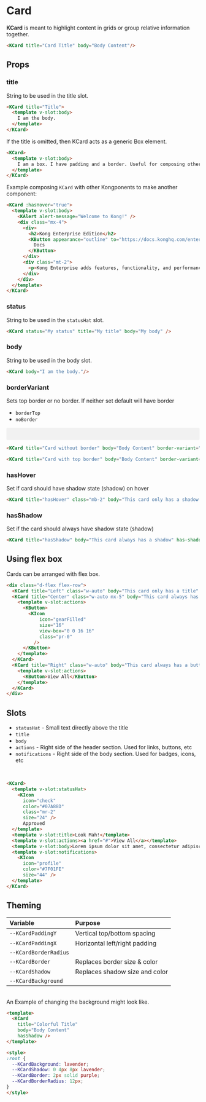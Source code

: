 # Card

**KCard** is meant to highlight content in grids or group relative information together.

<KCard title="Card Title" body="Body Content"/>

```html
<KCard title="Card Title" body="Body Content"/>
```

## Props

### title

String to be used in the title slot.

<KCard title="Title">
  <template v-slot:body>
    I am the body.
  </template>
</KCard>

```html
<KCard title="Title">
  <template v-slot:body>
    I am the body.
  </template>
</KCard>
```

If the title is omitted, then KCard acts as a generic Box element.

<KCard>
  <template v-slot:body>
    I am a box. I have padding and a border. Useful for composing other components
  </template>
</KCard>

```html
<KCard>
  <template v-slot:body>
    I am a box. I have padding and a border. Useful for composing other components
  </template>
</KCard>
```

Example composing `KCard` with other Kongponents to make another component:

<KCard :hasHover="true">
  <template v-slot:body>
    <KAlert alert-message="Welcome to Kong!" />
    <div class="mx-4">
      <div style="display: flex; justify-content: space-between; align-items: center;">
        <h2>Kong Enterprise Edition</h2>
        <KButton appearance="outline" to="https://docs.konghq.com/enterprise" target="_blank">
          Docs
        </KButton>
      </div>
      <div class="mt-2">
        <p>Kong Enterprise adds features, functionality, and performance to Kong. This documentation doesn’t cover the general practices that are common to both Kong and Kong Enterprise—learn the basics in Kong documentation.</p>
      </div>
    </div>
  </template>
</KCard>

```html
<KCard :hasHover="true">
  <template v-slot:body>
    <KAlert alert-message="Welcome to Kong!" />
    <div class="mx-4">
      <div>
        <h2>Kong Enterprise Edition</h2>
        <KButton appearance="outline" to="https://docs.konghq.com/enterprise" target="_blank">
          Docs
        </KButton>
      </div>
      <div class="mt-2">
        <p>Kong Enterprise adds features, functionality, and performance to Kong. This documentation doesn’t cover the general practices that are common to both Kong and Kong Enterprise—learn the basics in Kong documentation.</p>
      </div>
    </div>
  </template>
</KCard>
```

### status

String to be used in the `statusHat` slot.

<KCard status="My status" title="My title" body="My body" />

```html
<KCard status="My status" title="My title" body="My body" />
```

### body

String to be used in the body slot.

<KCard body="I am the body."/>

```html
<KCard body="I am the body."/>
```

### borderVariant

Sets top border or no border. If neither set default will have border

- `borderTop`
- `noBorder`

<div class="borderless-cards">
  <KCard title="Card without border" body="Body Content" border-variant="noBorder"/>

  <KCard title="Card with top border" body="Body Content" border-variant="borderTop"/>
</div>

```html
<KCard title="Card without border" body="Body Content" border-variant="noBorder"/>

<KCard title="Card with top border" body="Body Content" border-variant="borderTop"/>
```

### hasHover

Set if card should have shadow state (shadow) on hover

<KCard title="hasHover" class="mb-2" body="This card only has a shadow on hover" has-hover />

```html
<KCard title="hasHover" class="mb-2" body="This card only has a shadow on hover" has-hover />
```

### hasShadow

Set if the card should always have shadow state (shadow)

<KCard title="hasShadow" body="This card always has a shadow" has-shadow />

```html
<KCard title="hasShadow" body="This card always has a shadow" has-shadow />
```

## Using flex box

Cards can be arranged with flex box.

<div class="d-flex flex-row">
  <KCard
    title="Left"
    class="w-auto"
    body="This card only has a title"
  />
  <KCard
    title="Center"
    class="w-auto mx-5"
    body="This card always has a icon button"
  >
    <template v-slot:actions>
      <KButton size="small" appearance="outline">
        <KIcon
            icon="gearFilled"
            size="16"
            view-box="0 0 16 16"
            class="pr-0"
          />
      </KButton>
    </template>
  </KCard>
  <KCard
    title="Right"
    class="w-auto"
    body="This card always has a button"
  >
    <template v-slot:actions>
      <KButton size="small" appearance="outline">View All</KButton>
    </template>
  </KCard>
</div>

```html
<div class="d-flex flex-row">
  <KCard title="Left" class="w-auto" body="This card only has a title" />
  <KCard title="Center" class="w-auto mx-5" body="This card always has a icon button">
    <template v-slot:actions>
      <KButton>
        <KIcon
            icon="gearFilled"
            size="16"
            view-box="0 0 16 16"
            class="pr-0"
          />
      </KButton>
    </template>
  </KCard>
  <KCard title="Right" class="w-auto" body="This card always has a button">
    <template v-slot:actions>
      <KButton>View All</KButton>
    </template>
  </KCard>
</div>
```

## Slots

- `statusHat` - Small text directly above the title
- `title`
- `body`
- `actions` - Right side of the header section. Used for links, buttons, etc
- `notifications` - Right side of the body section. Used for badges, icons, etc

&nbsp;
<KCard>
  <template v-slot:statusHat>
    <KIcon
      icon="check"
      color="#07A88D"
      class="mr-2"
      size="24" />
      Approved
  </template>
  <template v-slot:title>Look Mah!</template>
  <template v-slot:actions><a href="#">View All</a></template>
  <template v-slot:body>Lorem ipsum dolor sit amet, consectetur adipiscing elit. Morbi nec justo libero. Nullam accumsan quis ipsum vitae tempus. Integer non pharetra orci. Suspendisse potenti.</template>
  <template v-slot:notifications>
    <KIcon
      icon="profile"
      color="#7F01FE"
      size="44" />
  </template>
</KCard>

```html
<KCard>
  <template v-slot:statusHat>
    <KIcon
      icon="check"
      color="#07A88D"
      class="mr-2"
      size="24" />
      Approved
  </template>
  <template v-slot:title>Look Mah!</template>
  <template v-slot:actions><a href="#">View All</a></template>
  <template v-slot:body>Lorem ipsum dolor sit amet, consectetur adipiscing elit. Morbi nec justo libero. Nullam accumsan quis ipsum vitae tempus. Integer non pharetra orci. Suspendisse potenti.</template>
  <template v-slot:notifications>
    <KIcon
      icon="profile"
      color="#7F01FE"
      size="44" />
  </template>
</KCard>
```

## Theming

| Variable | Purpose
|:-------- |:-------
| `--KCardPaddingY`| Vertical top/bottom spacing
| `--KCardPaddingX` | Horizontal left/right padding
| `--KCardBorderRadius` |
| `--KCardBorder`| Replaces border size & color
| `--KCardShadow`| Replaces shadow size and color
| `--KCardBackground`|

\
An Example of changing the background might look like.

<div class="card-wrapper">
  <KCard
    title="Colorful Title"
    body="Body Content"
    hasShadow />
</div>

```html
<template>
  <KCard
    title="Colorful Title"
    body="Body Content"
    hasShadow />
</template>

<style>
:root {
  --KCardBackground: lavender;
  --KCardShadow: 0 4px 8px lavender;
  --KCardBorder: 2px solid purple;
  --KCardBorderRadius: 12px;
}
</style>
```

<style lang="scss">
.borderless-cards {
  padding: 1rem;
  background: rgba(27,31,35,0.05);
  border-radius: 3px;
  .kong-card {
    background: #fff;
  }
}
.card-wrapper {
  --KCardBackground: lavender;
  --KCardShadow: 0 4px 8px lavender;
  --KCardBorder: 2px solid purple;
  --KCardBorderRadius: 12px;
}
</style>
